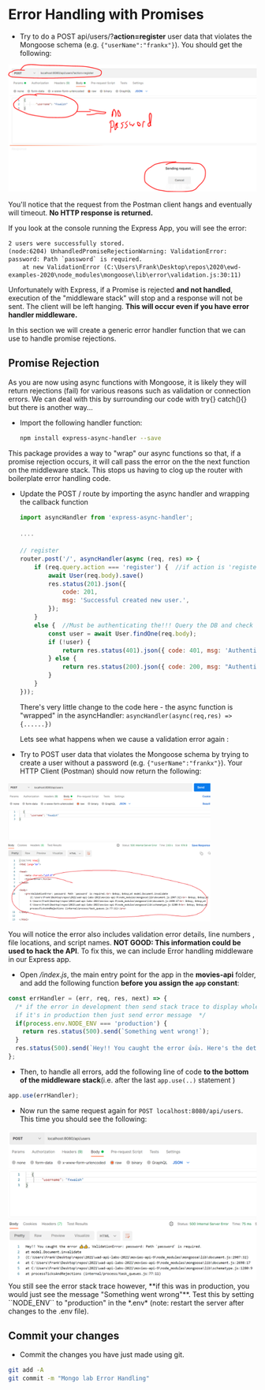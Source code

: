# Error Handling with Promises

-  Try to do a POST api/users/?**action=register** user data that violates the Mongoose schema (e.g. ``{"userName":"frankx"}``). You should get the following:

<img src="./img/hang.png" alt="No Response" style="zoom:67%;" />

You'll notice that the request from the Postman client hangs and eventually will timeout. **No HTTP response is returned.** 

If you look at the console running the Express App, you will see the error: 

```text
2 users were successfully stored.
(node:6204) UnhandledPromiseRejectionWarning: ValidationError: password: Path `password` is required.
    at new ValidationError (C:\Users\Frank\Desktop\repos\2020\ewd-examples-2020\node_modules\mongoose\lib\error\validation.js:30:11)
```

Unfortunately with Express, if a Promise is rejected **and not handled**, execution of the "middleware stack" will stop and a response will not be sent. The client will be left hanging. **This will occur even if you have error handler middleware.** 

In this section we will create a generic error handler function that we can use to handle promise rejections.



## Promise Rejection

As you are now using async functions with Mongoose, it is likely they will return rejections (fail) for various reasons such as validation or connection errors.  We can deal with this by surrounding our code with try{} catch(){} but there is another way...

+ Import the following  handler function:

  ~~~bash
  npm install express-async-handler --save
  ~~~

This package provides a way to "wrap" our async functions  so that, if a promise rejection occurs, it will call pass the error on the the next function on the middleware stack. This stops us having to clog up the router with boilerplate error handling code.

+ Update the POST / route by importing the async handler and wrapping the callback function

  

  ~~~javascript
  import asyncHandler from 'express-async-handler';
  
  ....
  
  // register
  router.post('/', asyncHandler(async (req, res) => {
      if (req.query.action === 'register') {  //if action is 'register' then save to DB
          await User(req.body).save()
          res.status(201).json({
              code: 201,
              msg: 'Successful created new user.',
          });
      }
      else {  //Must be authenticating the!!! Query the DB and check if there's a match
          const user = await User.findOne(req.body);
          if (!user) {
              return res.status(401).json({ code: 401, msg: 'Authentication failed' })
          } else {
              return res.status(200).json({ code: 200, msg: "Authentication Successful", token: 'TEMPORARY_TOKEN' })
          }
      }
  }));
  
  ~~~
  
  
  
  There's very little change to the code here - the async function is "wrapped" in the asyncHandler: `` asyncHandler(async(req,res) => {......})  ``
  
  Lets see what happens when we cause a validation error again :

-  Try to POST user data that violates the Mongoose schema by trying to create a user without a password  (e.g. ``{"userName":"frankx"}``). Your HTTP Client (Postman) should now return the following:  

<img src="./img/image-20211115113516902.png" alt="image-20211115113516902" style="zoom:40%;" />

You will notice the error also includes validation error details, line numbers , file locations, and script names. **NOT GOOD: This information could be used to hack the API**.  To fix this, we can include Error handling middleware in our Express app.

- Open */index.js*, the main entry point for the app in the **movies-api** folder, and add the following function **before you assign the ``app`` constant**:  
```javascript
const errHandler = (err, req, res, next) => {
  /* if the error in development then send stack trace to display whole error,
  if it's in production then just send error message  */
  if(process.env.NODE_ENV === 'production') {
    return res.status(500).send(`Something went wrong!`);
  }
  res.status(500).send(`Hey!! You caught the error 👍👍. Here's the details: ${err.stack} `);
};
```

- Then, to handle all errors, add the following line of code **to the bottom of the middleware stack**(i.e. after the last ``app.use(..)`` statement )
```javascript
app.use(errHandler);
```
- Now run the same request again for ``POST localhost:8080/api/users``. This time you should see the following:  
<img src="./img/image-20211115114322072.png" alt="image-20211115114322072" style="zoom:50%;" />  
You still see the error stack trace however, **if this was in production, you would just see the message "Something went wrong"**. Test this by setting ``NODE_ENV`` to "production" in the *.env* (note: restart the server after changes to the .env file).

## Commit your changes

- Commit the changes you have just made using git.

~~~bash
git add -A
git commit -m "Mongo lab Error Handling"
~~~